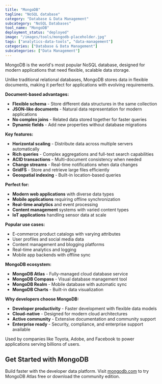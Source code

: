 ```yaml
---
title: "MongoDB"
tagline: "NoSQL database"
category: "Database & Data Management"
subcategory: "NoSQL Databases"
tool_name: "MongoDB"
deployment_status: "deployed"
image: "/images/tools/mongodb-placeholder.jpg"
tags: ["analytics-data-tools", "data-management"]
categories: ["Database & Data Management"]
subcategories: ["Data Management"]
---
```

MongoDB is the world's most popular NoSQL database, designed for modern applications that need flexible, scalable data storage.

Unlike traditional relational databases, MongoDB stores data in flexible documents, making it perfect for applications with evolving requirements.

**Document-based advantages:**
- **Flexible schema** - Store different data structures in the same collection
- **JSON-like documents** - Natural data representation for modern applications
- **No complex joins** - Related data stored together for faster queries
- **Dynamic fields** - Add new properties without database migrations

**Key features:**
- **Horizontal scaling** - Distribute data across multiple servers automatically
- **Rich queries** - Complex aggregations and full-text search capabilities
- **ACID transactions** - Multi-document consistency when needed
- **Change streams** - Real-time notifications when data changes
- **GridFS** - Store and retrieve large files efficiently
- **Geospatial indexing** - Built-in location-based queries

**Perfect for:**
- **Modern web applications** with diverse data types
- **Mobile applications** requiring offline synchronization
- **Real-time analytics** and event processing
- **Content management** systems with varied content types
- **IoT applications** handling sensor data at scale

**Popular use cases:**
- E-commerce product catalogs with varying attributes
- User profiles and social media data
- Content management and blogging platforms
- Real-time analytics and logging
- Mobile app backends with offline sync

**MongoDB ecosystem:**
- **MongoDB Atlas** - Fully-managed cloud database service
- **MongoDB Compass** - Visual database management tool
- **MongoDB Realm** - Mobile database with automatic sync
- **MongoDB Charts** - Built-in data visualization

**Why developers choose MongoDB:**
- **Developer productivity** - Faster development with flexible data models
- **Cloud-native** - Designed for modern cloud architectures
- **Active community** - Extensive documentation and community support
- **Enterprise ready** - Security, compliance, and enterprise support available

Used by companies like Toyota, Adobe, and Facebook to power applications serving billions of users.

## Get Started with MongoDB

Build faster with the developer data platform. Visit [mongodb.com](https://www.mongodb.com) to try MongoDB Atlas free or download the community edition.